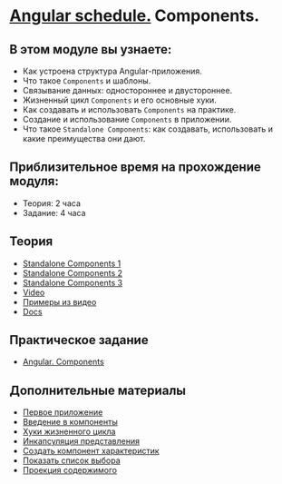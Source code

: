 # [Angular schedule.](../../README.md) Components.

## В этом модуле вы узнаете:

- Как устроена структура Angular-приложения.
- Что такое `Components` и шаблоны.
- Связывание данных: одностороннее и двустороннее.
- Жизненный цикл `Components` и его основные хуки.
- Как создавать и использовать `Components` на практике.
- Создание и использование `Components` в приложении.
- Что такое `Standalone Components`: как создавать, использовать и какие преимущества они дают.

## Приблизительное время на прохождение модуля:

- Теория: 2 часа
- Задание: 4 часа

## Теория

- [Standalone Components 1](https://www.youtube.com/watch?v=ca2zuEDsDhs)
- [Standalone Components 2](https://www.youtube.com/watch?v=mDdCB2oR9IE)
- [Standalone Components 3](https://www.youtube.com/watch?v=NYqjdqBySmY)
- [Video](https://www.youtube.com/watch?v=R0nRX8jD2D0&list=PL1w1q3fL4pmj9k1FrJ3Pe91EPub2_h4jF&index=4)
- [Примеры из видео](https://github.com/Pulya10c/angular-lectures-2021/tree/master/angular-components/src)
- [Docs](https://angdev.ru/angular/standalone-components/)

## Практическое задание

- [Angular. Components](https://github.com/rolling-scopes-school/tasks/blob/master/tasks/angular/components-directives-pipes.md)

## Дополнительные материалы

- [Первое приложение](https://angdev.ru/angular/first-app/)
- [Введение в компоненты](https://angdev.ru/angular/architecture-components/)
- [Хуки жизненного цикла](https://angdev.ru/angular/lifecycle-hooks/)
- [Инкапсуляция представления](https://angdev.ru/angular/view-encapsulation/)
- [Создать компонент характеристик](https://angdev.ru/angular/toh-pt3/)
- [Показать список выбора](https://angdev.ru/angular/toh-pt2/)
- [Проекция содержимого](https://angdev.ru/angular/content-projection/)
